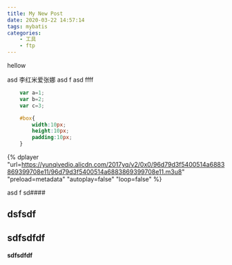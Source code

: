 ```yaml
---
title: My New Post
date: 2020-03-22 14:57:14
tags: mybatis
categories:
    - 工具
    - ftp
---
```


hellow

asd
李红米爱张娜
asd
f
asd
ffff


``` javascript
    var a=1;
    var b=2;
    var c=3;
```

``` css
    #box{
        width:10px;
        height:10px;
        padding:10px;
    }
```


<script src="https://cdn.jsdelivr.net/npm/hls.js@latest"></script>


{% dplayer "url=https://yunqivedio.alicdn.com/2017yq/v2/0x0/96d79d3f5400514a6883869399708e11/96d79d3f5400514a6883869399708e11.m3u8" "preload=metadata" "autoplay=false" "loop=false" %}

<!-- {% dplayer "url=http://192.168.1.2:8000/duixiang.m3u8" "autoplay=false" %} -->

asd
f
sd####
## dsfsdf
## sdfsdfdf
#### sdfsdfdf

